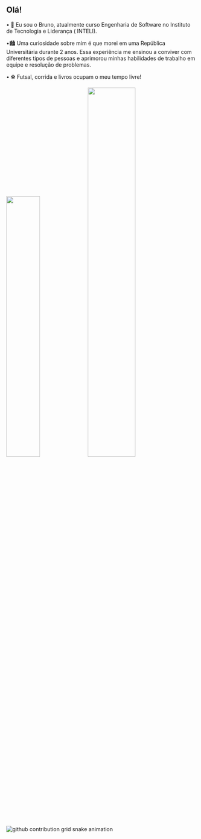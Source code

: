 ## Olá!

• 🎒 Eu sou o Bruno, atualmente curso Engenharia de Software no Instituto de Tecnologia e Liderança ( INTELI).

•🏙️ Uma curiosidade sobre mim é que morei em uma República Universitária durante 2 anos. Essa experiência me ensinou a conviver com diferentes tipos de pessoas e aprimorou minhas habilidades de trabalho em equipe e resolução de problemas.

• ⚽ Futsal, corrida e livros ocupam o meu tempo livre!

<div>
  <img width="42%" src="https://github-readme-stats.vercel.app/api?username=BrunoFrossard&show_icons=true&theme=dark&include_all_commits=true&count_private=true"/>
  <img width="50%" src="https://github-readme-stats.vercel.app/api/top-langs/?username=BrunoFrossard&layout=compact&langs_count=16&theme=dark"/>
</div>

<picture>
  <source media="(prefers-color-scheme: light)" srcset="https://raw.githubusercontent.com/BrunoFrossard/BrunoFrossard/output/github-contribution-grid-snake-dark.svg">
  <source media="(prefers-color-scheme: light)" srcset="https://raw.githubusercontent.com/BrunoFrossard/BrunoFrossard/output/github-contribution-grid-snake-dark.svg">
  <img alt="github contribution grid snake animation" src="https://raw.githubusercontent.com/BrunoFrossard/BrunoFrossard/output/github-contribution-grid-snake.svg">
</picture>


  
